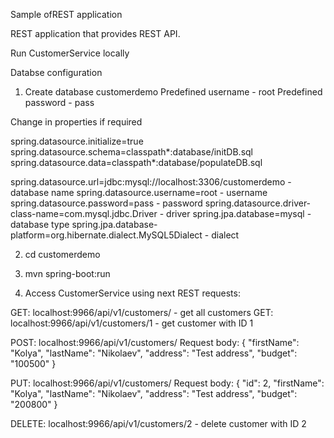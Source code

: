 Sample ofREST application

REST application that provides REST API.

Run CustomerService locally

Databse configuration

1. Create database customerdemo
Predefined username - root
Predefined password - pass

Change in properties if required

spring.datasource.initialize=true
spring.datasource.schema=classpath*:database/initDB.sql
spring.datasource.data=classpath*:database/populateDB.sql

spring.datasource.url=jdbc:mysql://localhost:3306/customerdemo - database name
spring.datasource.username=root - username
spring.datasource.password=pass - password
spring.datasource.driver-class-name=com.mysql.jdbc.Driver - driver
spring.jpa.database=mysql - database type
spring.jpa.database-platform=org.hibernate.dialect.MySQL5Dialect - dialect

2. cd customerdemo
3. mvn spring-boot:run

4. Access CustomerService using next REST requests:

GET: localhost:9966/api/v1/customers/ - get all customers
GET: localhost:9966/api/v1/customers/1 - get customer with ID 1

POST: localhost:9966/api/v1/customers/
Request body:
{
	"firstName": "Kolya",
	"lastName": "Nikolaev",
	"address": "Test address",
	"budget": "100500"
}

PUT: localhost:9966/api/v1/customers/
Request body:
{
    "id": 2,
	"firstName": "Kolya",
	"lastName": "Nikolaev",
	"address": "Test address",
	"budget": "200800"
}


DELETE: localhost:9966/api/v1/customers/2 - delete customer with ID 2
